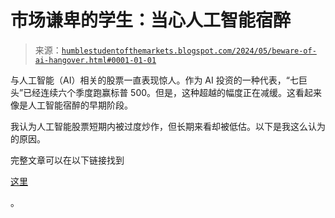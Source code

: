 <!--yml

分类：未分类

日期：2024-05-18 01:16:23

-->

# 市场谦卑的学生：当心人工智能宿醉

> 来源：[`humblestudentofthemarkets.blogspot.com/2024/05/beware-of-ai-hangover.html#0001-01-01`](https://humblestudentofthemarkets.blogspot.com/2024/05/beware-of-ai-hangover.html#0001-01-01)

与人工智能（AI）相关的股票一直表现惊人。作为 AI 投资的一种代表，“七巨头”已经连续六个季度跑赢标普 500。但是，这种超越的幅度正在减缓。这看起来像是人工智能宿醉的早期阶段。

我认为人工智能股票短期内被过度炒作，但长期来看却被低估。以下是我这么认为的原因。

完整文章可以在以下链接找到

[这里](https://humblestudentofthemarkets.com/2024/05/11/beware-of-the-ai-hangover/)

。

